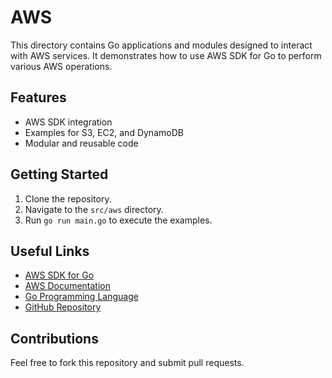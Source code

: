 # AWS

This directory contains Go applications and modules designed to interact with AWS services. It demonstrates how to use AWS SDK for Go to perform various AWS operations.

## Features
- AWS SDK integration
- Examples for S3, EC2, and DynamoDB
- Modular and reusable code

## Getting Started
1. Clone the repository.
2. Navigate to the `src/aws` directory.
3. Run `go run main.go` to execute the examples.

## Useful Links
- [AWS SDK for Go](https://aws.github.io/aws-sdk-go-v2/)
- [AWS Documentation](https://docs.aws.amazon.com/)
- [Go Programming Language](https://golang.org)
- [GitHub Repository](https://github.com/smaruf/go-lang-study)

## Contributions
Feel free to fork this repository and submit pull requests.
